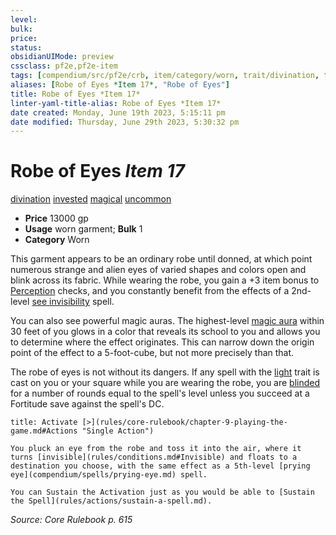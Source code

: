```yaml
---
level:
bulk:
price:
status:
obsidianUIMode: preview
cssclass: pf2e,pf2e-item
tags: [compendium/src/pf2e/crb, item/category/worn, trait/divination, trait/invested, trait/magical, trait/uncommon]
aliases: [Robe of Eyes *Item 17*, "Robe of Eyes"]
title: Robe of Eyes *Item 17*
linter-yaml-title-alias: Robe of Eyes *Item 17*
date created: Monday, June 19th 2023, 5:15:11 pm
date modified: Thursday, June 29th 2023, 5:30:32 pm
---
```


# Robe of Eyes *Item 17*

[divination](rules/traits/divination.md) [invested](rules/traits/invested.md) [magical](rules/traits/magical.md) [uncommon](rules/traits/uncommon.md)  

- **Price** 13000 gp
- **Usage** worn garment; **Bulk** 1
- **Category** Worn

This garment appears to be an ordinary robe until donned, at which point numerous strange and alien eyes of varied shapes and colors open and blink across its fabric. While wearing the robe, you gain a +3 item bonus to [Perception](compendium/skills.md#Perception) checks, and you constantly benefit from the effects of a 2nd-level [see invisibility](compendium/spells/see-invisibility.md) spell.

You can also see powerful magic auras. The highest-level [magic aura](compendium/spells/magic-aura.md) within 30 feet of you glows in a color that reveals its school to you and allows you to determine where the effect originates. This can narrow down the origin point of the effect to a 5-foot-cube, but not more precisely than that.

The robe of eyes is not without its dangers. If any spell with the [light](rules/traits/light.md) trait is cast on you or your square while you are wearing the robe, you are [blinded](rules/conditions.md#Blinded) for a number of rounds equal to the spell's level unless you succeed at a Fortitude save against the spell's DC.

```ad-embed-ability
title: Activate [>](rules/core-rulebook/chapter-9-playing-the-game.md#Actions "Single Action")

You pluck an eye from the robe and toss it into the air, where it turns [invisible](rules/conditions.md#Invisible) and floats to a destination you choose, with the same effect as a 5th-level [prying eye](compendium/spells/prying-eye.md) spell.

You can Sustain the Activation just as you would be able to [Sustain the Spell](rules/actions/sustain-a-spell.md).
```

*Source: Core Rulebook p. 615*
